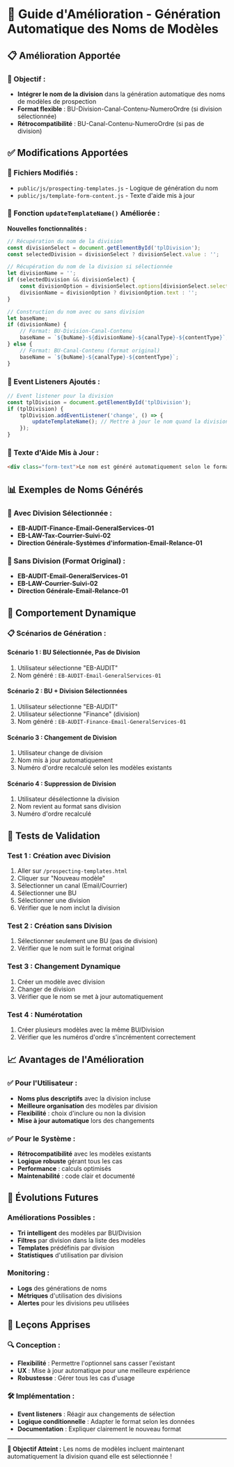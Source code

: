 # 🎯 Guide d'Amélioration - Génération Automatique des Noms de Modèles

## 📋 Amélioration Apportée

### **🎯 Objectif :**
- **Intégrer le nom de la division** dans la génération automatique des noms de modèles de prospection
- **Format flexible** : BU-Division-Canal-Contenu-NumeroOrdre (si division sélectionnée)
- **Rétrocompatibilité** : BU-Canal-Contenu-NumeroOrdre (si pas de division)

## ✅ Modifications Apportées

### **🔧 Fichiers Modifiés :**
- `public/js/prospecting-templates.js` - Logique de génération du nom
- `public/js/template-form-content.js` - Texte d'aide mis à jour

### **🎯 Fonction `updateTemplateName()` Améliorée :**

**Nouvelles fonctionnalités :**
```javascript
// Récupération du nom de la division
const divisionSelect = document.getElementById('tplDivision');
const selectedDivision = divisionSelect ? divisionSelect.value : '';

// Récupération du nom de la division si sélectionnée
let divisionName = '';
if (selectedDivision && divisionSelect) {
    const divisionOption = divisionSelect.options[divisionSelect.selectedIndex];
    divisionName = divisionOption ? divisionOption.text : '';
}

// Construction du nom avec ou sans division
let baseName;
if (divisionName) {
    // Format: BU-Division-Canal-Contenu
    baseName = `${buName}-${divisionName}-${canalType}-${contentType}`;
} else {
    // Format: BU-Canal-Contenu (format original)
    baseName = `${buName}-${canalType}-${contentType}`;
}
```

### **🔄 Event Listeners Ajoutés :**
```javascript
// Event listener pour la division
const tplDivision = document.getElementById('tplDivision');
if (tplDivision) {
    tplDivision.addEventListener('change', () => {
        updateTemplateName(); // Mettre à jour le nom quand la division change
    });
}
```

### **📝 Texte d'Aide Mis à Jour :**
```html
<div class="form-text">Le nom est généré automatiquement selon le format : BU-Division-TypeCanal-TypeContenu-NumeroOrdre (Division optionnelle)</div>
```

## 📊 Exemples de Noms Générés

### **🎯 Avec Division Sélectionnée :**
- **EB-AUDIT-Finance-Email-GeneralServices-01**
- **EB-LAW-Tax-Courrier-Suivi-02**
- **Direction Générale-Systèmes d'information-Email-Relance-01**

### **🎯 Sans Division (Format Original) :**
- **EB-AUDIT-Email-GeneralServices-01**
- **EB-LAW-Courrier-Suivi-02**
- **Direction Générale-Email-Relance-01**

## 🔄 Comportement Dynamique

### **📋 Scénarios de Génération :**

#### **Scénario 1 : BU Sélectionnée, Pas de Division**
1. Utilisateur sélectionne "EB-AUDIT"
2. Nom généré : `EB-AUDIT-Email-GeneralServices-01`

#### **Scénario 2 : BU + Division Sélectionnées**
1. Utilisateur sélectionne "EB-AUDIT"
2. Utilisateur sélectionne "Finance" (division)
3. Nom généré : `EB-AUDIT-Finance-Email-GeneralServices-01`

#### **Scénario 3 : Changement de Division**
1. Utilisateur change de division
2. Nom mis à jour automatiquement
3. Numéro d'ordre recalculé selon les modèles existants

#### **Scénario 4 : Suppression de Division**
1. Utilisateur désélectionne la division
2. Nom revient au format sans division
3. Numéro d'ordre recalculé

## 🧪 Tests de Validation

### **Test 1 : Création avec Division**
1. Aller sur `/prospecting-templates.html`
2. Cliquer sur "Nouveau modèle"
3. Sélectionner un canal (Email/Courrier)
4. Sélectionner une BU
5. Sélectionner une division
6. Vérifier que le nom inclut la division

### **Test 2 : Création sans Division**
1. Sélectionner seulement une BU (pas de division)
2. Vérifier que le nom suit le format original

### **Test 3 : Changement Dynamique**
1. Créer un modèle avec division
2. Changer de division
3. Vérifier que le nom se met à jour automatiquement

### **Test 4 : Numérotation**
1. Créer plusieurs modèles avec la même BU/Division
2. Vérifier que les numéros d'ordre s'incrémentent correctement

## 📈 Avantages de l'Amélioration

### **✅ Pour l'Utilisateur :**
- **Noms plus descriptifs** avec la division incluse
- **Meilleure organisation** des modèles par division
- **Flexibilité** : choix d'inclure ou non la division
- **Mise à jour automatique** lors des changements

### **✅ Pour le Système :**
- **Rétrocompatibilité** avec les modèles existants
- **Logique robuste** gérant tous les cas
- **Performance** : calculs optimisés
- **Maintenabilité** : code clair et documenté

## 🔮 Évolutions Futures

### **Améliorations Possibles :**
- **Tri intelligent** des modèles par BU/Division
- **Filtres** par division dans la liste des modèles
- **Templates** prédéfinis par division
- **Statistiques** d'utilisation par division

### **Monitoring :**
- **Logs** des générations de noms
- **Métriques** d'utilisation des divisions
- **Alertes** pour les divisions peu utilisées

## 📝 Leçons Apprises

### **🔍 Conception :**
- **Flexibilité** : Permettre l'optionnel sans casser l'existant
- **UX** : Mise à jour automatique pour une meilleure expérience
- **Robustesse** : Gérer tous les cas d'usage

### **🛠️ Implémentation :**
- **Event listeners** : Réagir aux changements de sélection
- **Logique conditionnelle** : Adapter le format selon les données
- **Documentation** : Expliquer clairement le nouveau format

---

**🎯 Objectif Atteint :** Les noms de modèles incluent maintenant automatiquement la division quand elle est sélectionnée !
